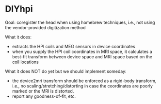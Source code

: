 # DIYhpi

Goal: coregister the head when using homebrew techniques, i.e., not using the vendor-provided digitization method

What it does:
- extracts the HPI coils and MEG sensors in device coordinates
- when you supply the HPI coil coordinates in MRI space, it calculates a best-fit transform between device space and MRI space based on the coil locations

What it does NOT do yet but we should implement someday:
- the device2mri transform should be enforced as a rigid-body transform, i.e., no scaling/stretching/distorting in case the coordinates are poorly marked or the MRI is distorted.
- report any goodness-of-fit, etc.
